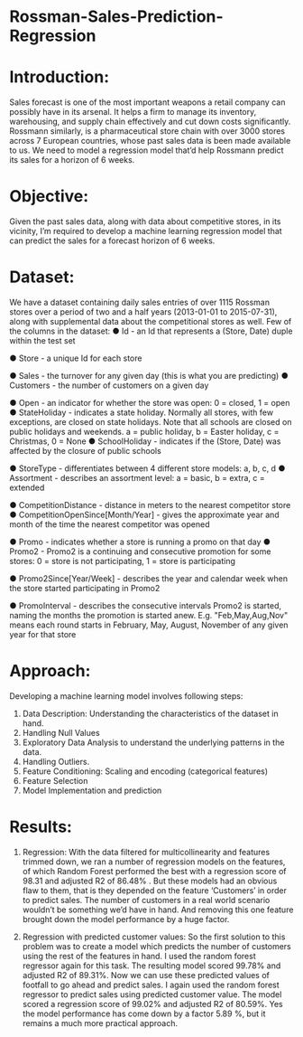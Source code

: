 # Rossman-Sales-Prediction-Regression
# Introduction:

Sales forecast is one of the most important weapons a retail company can possibly have in its arsenal. It helps a firm to manage its inventory, warehousing, and supply chain effectively and cut down costs significantly. 
Rossmann similarly, is a pharmaceutical store chain with over 3000 stores across 7 European countries, whose past sales data is been made available to us. We need to model a regression model that’d help Rossmann predict its sales for a horizon of 6 weeks. 


# Objective: 

Given the past sales data, along with data about competitive stores, in its vicinity, I’m required to develop a machine learning regression model that can predict the sales for a forecast horizon of 6 weeks.


# Dataset:
We have a dataset containing daily sales entries of over 1115 Rossman stores over a period of two and a half years (2013-01-01 to 2015-07-31), along with supplemental data about the competitional stores as well. Few of the columns in the dataset: 
● Id - an Id that represents a (Store, Date) duple within the test set 

● Store - a unique Id for each store 

● Sales - the turnover for any given day (this is what you are predicting) ● Customers - the number of customers on a given day 

● Open - an indicator for whether the store was open: 0 = closed, 1 = open ● StateHoliday - indicates a state holiday. Normally all stores, with few exceptions, are closed on state holidays. Note that all schools are closed on public holidays and weekends. a = public holiday, b = Easter holiday, c = Christmas, 0 = None ● SchoolHoliday - indicates if the (Store, Date) was affected by the closure of public schools 

● StoreType - differentiates between 4 different store models: a, b, c, d ● Assortment - describes an assortment level: a = basic, b = extra, c = extended 

● CompetitionDistance - distance in meters to the nearest competitor store ● CompetitionOpenSince[Month/Year] - gives the approximate year and month of the time the nearest competitor was opened 

● Promo - indicates whether a store is running a promo on that day ● Promo2 - Promo2 is a continuing and consecutive promotion for some stores: 0 = store is not participating, 1 = store is participating 

● Promo2Since[Year/Week] - describes the year and calendar week when the store started participating in Promo2 

● PromoInterval - describes the consecutive intervals Promo2 is started, naming the months the promotion is started anew. E.g. "Feb,May,Aug,Nov" means each round starts in February, May, August, November of any given year for that store


# Approach:

Developing a machine learning model involves following steps:
1. Data Description: Understanding the characteristics of the dataset in hand.
2. Handling Null Values
3. Exploratory Data Analysis to understand the underlying patterns in the data.
4. Handling Outliers.
5. Feature Conditioning: Scaling and encoding (categorical features)
6. Feature Selection
7. Model Implementation and prediction 


# Results:

1. Regression:
With the data filtered for multicollinearity and features trimmed down, we ran a number of
regression models on the features, of which Random Forest performed the best with a
regression score of 98.31 and adjusted R2 of 86.48% . But these models had an obvious
flaw to them, that is they depended on the feature ‘Customers’ in order to predict sales.
The number of customers in a real world scenario wouldn’t be something we’d have in
hand. And removing this one feature brought down the model performance by a huge
factor.

2. Regression with predicted customer values:
So the first solution to this problem was to create a model which predicts the number of
customers using the rest of the features in hand. I used the random forest regressor again
for this task. The resulting model scored 99.78% and adjusted R2 of 89.31%. Now we can
use these predicted values of footfall to go ahead and predict sales.
I again used the random forest regressor to predict sales using predicted customer value.
The model scored a regression score of 99.02% and adjusted R2 of 80.59%.
Yes the model performance has come down by a factor 5.89 %, but it remains a much more
practical approach.
